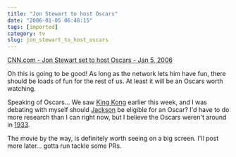 ```yaml
---
title: "Jon Stewart to host Oscars"
date: "2006-01-05 06:48:15"
tags: [imported]
category: tv
slug: jon_stewart_to_host_oscars
---
```


<a href="http://www.cnn.com/2006/SHOWBIZ/Movies/01/05/film.oscars.reut/index.html">CNN.com -
Jon Stewart set to host Oscars - Jan 5, 2006</a>

Oh this is going to be good! As long as the network lets him have fun, there
should be loads of fun for the rest of us. At least it will be an Oscars worth
watching.

Speaking of Oscars... We saw
<a title="Kong" href="http://www.imdb.com/title/tt0360717/">King Kong</a>
earlier this week, and I was debating with myself should
<a href="http://www.imdb.com/name/nm0001392/">Jackson</a> be eligible for an
Oscar? I'd have to do more research than I can right now, but I believe the
Oscars weren't around in
<a title="The Original" href="http://www.imdb.com/title/tt0024216/">1933</a>.

The movie by the way, is definitely worth seeing on a big screen. I'll post more
later... gotta run tackle some PRs.
